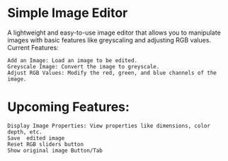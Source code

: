 # Simple Image Editor

A lightweight and easy-to-use image editor that allows you to manipulate images with basic features like greyscaling and adjusting RGB values.
Current Features:

    Add an Image: Load an image to be edited.
    Greyscale Image: Convert the image to greyscale.
    Adjust RGB Values: Modify the red, green, and blue channels of the image.

# Upcoming Features:

    Display Image Properties: View properties like dimensions, color depth, etc.
    Save  edited image
    Reset RGB sliders button
    Show original image Button/Tab
